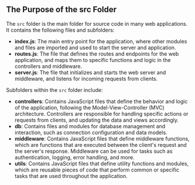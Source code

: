 ## The Purpose of the src Folder

The `src` folder is the main folder for source code in many web applications. It contains the following files and subfolders:

- **index.js**: The main entry point for the application, where other modules and files are imported and used to start the server and application.
- **routes.js**: The file that defines the routes and endpoints for the web application, and maps them to specific functions and logic in the controllers and middleware.
- **server.js**: The file that initializes and starts the web server and middleware, and listens for incoming requests from clients.

Subfolders within the `src` folder include:

- **controllers**: Contains JavaScript files that define the behavior and logic of the application, following the Model-View-Controller (MVC) architecture. Controllers are responsible for handling specific actions or requests from clients, and updating the data and views accordingly.
- **db**: Contains files and modules for database management and interaction, such as connection configuration and data models.
- **middleware**: Contains JavaScript files that define middleware functions, which are functions that are executed between the client's request and the server's response. Middleware can be used for tasks such as authentication, logging, error handling, and more.
- **utils**: Contains JavaScript files that define utility functions and modules, which are reusable pieces of code that perform common or specific tasks that are used throughout the application.
